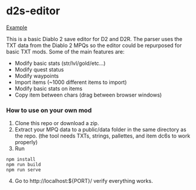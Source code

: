 # d2s-editor

[Example](http://d2s.dschu012.dev/)

This is a basic Diablo 2 save editor for D2 and D2R. The parser uses the TXT data from the Diablo 2 MPQs so the editor could be repurposed for basic TXT mods. Some of the main features are:

* Modify basic stats (str/lvl/gold/etc...)
* Modify quest status
* Modify waypoints
* Import items (~1000 different items to import)
* Modify basic stats on items
* Copy item between chars (drag between browser windows)

### How to use on your own mod

1. Clone this repo or download a zip.
2. Extract your MPQ data to a public/data folder in the same directory as the repo. (the tool needs TXTs, strings, pallettes, and item dc6s to work properly)
3. Run 
```
npm install
npm run build
npm run serve
```
4. Go to http://localhost:${PORT}/ verify everything works.
